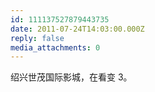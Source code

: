 ```yaml
---
id: 111137527879443735
date: 2011-07-24T14:03:00.000Z
reply: false
media_attachments: 0
---
```


绍兴世茂国际影城，在看变 3。 ​​​​

